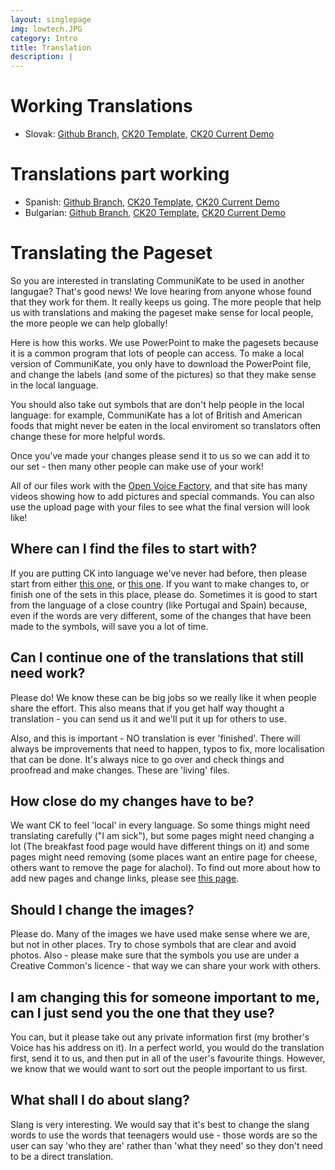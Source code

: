 ```yaml
---
layout: singlepage
img: lowtech.JPG
category: Intro
title: Translation
description: |
---
```



# Working Translations
* Slovak: [Github Branch](https://github.com/eQualityTime/CommuniKate/tree/sk), [CK20 Template](https://github.com/eQualityTime/CommuniKate/blob/sk/ck20/CK20V2.pptx?raw=true), [CK20 Current Demo](http://designs.theopenvoicefactory.org/803a81b77b091efe08c7190f1e2a56dc/?lang=Jorge)

# Translations part working 
* Spanish: [Github Branch](https://github.com/eQualityTime/CommuniKate/tree/es), [CK20 Template](https://github.com/eQualityTime/CommuniKate/blob/es/ck20/CK20V2.pptx?raw=true), [CK20 Current Demo](http://designs.theopenvoicefactory.org/803a81b77b091efe08c7190f1e2a56dc/?lang=Jorge)
* Bulgarian: [Github Branch](https://github.com/eQualityTime/CommuniKate/tree/bg), [CK20 Template](https://github.com/eQualityTime/CommuniKate/blob/bg/ck20/CK20V2.pptx?raw=true), [CK20 Current Demo](http://designs.theopenvoicefactory.org/c7db2730a4451fa10f62c3a1ea81d6c7/?lang=Daniel)


# Translating the Pageset
So you are interested in translating CommuniKate to be used in another langugae? That's good news! We love hearing from anyone whose found that they work for them. It really keeps us going.  The more people that help us with translations and making the pageset make sense for local people, the more people we can help globally! 

Here is how this works. We use PowerPoint to make the pagesets because it is a common program that lots of people can access.  To make a local version of CommuniKate, you only have to download the PowerPoint file, and change the labels (and some of the pictures) so that they make sense in the local language.   

You should also take out symbols that are don't help people in the local language: for example, CommuniKate has a lot of British and American foods that might never be eaten in the local enviroment so translators often change these for more helpful words.  

Once you’ve made your changes please send it to us so we can add it to our set - then many other people can make use of your work! 

All of our files work with the [Open Voice Factory](http://theopenvoicefactory.org), and that site has many videos showing how to add pictures and special commands. You can also use the upload page with your files to see what the final version will look like! 



## Where can I find the files to start with?
If you are putting CK into language we've never had before, then please start from either [this one](), or [this one](). If you want to make changes to, or finish one of the sets in this place, please do. Sometimes it is good to start from the language of a close country (like Portugal and Spain) because, even if the words are very different, some of the changes that have been made to the symbols, will save you a lot of time. 

## Can I continue one of the translations that still need work? 
Please do! We know these can be big jobs so we really like it when people share the effort. This also means that if you get half way thought a translation - you can send us it and we'll put it up for others to use.  

Also, and this is important - NO translation is ever 'finished'. There will always be improvements that need to happen, typos to fix, more localisation that can be done. It's always nice to go over and check things and proofread and make changes. These are 'living' files.  


## How close do my changes have to be?
We want CK to feel 'local' in every language. So some things might need translating carefully ("I am sick"), but some pages might need changing a lot (The breakfast food page would have different things on it) and some pages might need removing (some places want an entire page for cheese, others want to remove the page for alachol). To find out more about how to add new pages and change links, please see [this page](). 

## Should I change the images?
Please do. Many of the images we have used make sense where we are, but not in other places. Try to chose symbols that are clear and avoid photos. Also - please make sure that the symbols you use are under a Creative Common's licence - that way we can share your work with others. 


## I am changing this for someone important to me, can I just send you the one that they use?
You can, but it please take out any private information first (my brother's Voice has his address on it).  In a perfect world, you would do the translation first, send it to us, and then put in all of the user's favourite things. However, we know that we would want to sort out the people important to us first. 

## What shall I do about slang?
Slang is very interesting.  We would say that it's best to change the slang words to use the words that teenagers would use - those words are so the user can say 'who they are' rather than 'what they need' so they don't need to be a direct translation. 




